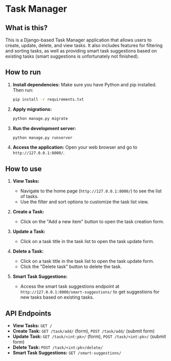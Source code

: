 # Task Manager

## What is this?

This is a Django-based Task Manager application that allows users to create, update, delete, and view tasks. It also includes features for filtering and sorting tasks, as well as providing smart task suggestions based on existing tasks (smart suggestions is unfortunately not finished).

## How to run
1. **Install dependencies:**
    Make sure you have Python and pip installed. Then run:
    ```sh
    pip install -r requirements.txt
    ```

2. **Apply migrations:**
    ```sh
    python manage.py migrate
    ```

3. **Run the development server:**
    ```sh
    python manage.py runserver
    ```

4. **Access the application:**
    Open your web browser and go to `http://127.0.0.1:8000/`.

## How to use

1. **View Tasks:**
    - Navigate to the home page (`http://127.0.0.1:8000/`) to see the list of tasks.
    - Use the filter and sort options to customize the task list view.

2. **Create a Task:**
    - Click on the "Add a new item" button to open the task creation form.

3. **Update a Task:**
    - Click on a task title in the task list to open the task update form.

4. **Delete a Task:**
    - Click on a task title in the task list to open the task update form.
    - Click the "Delete task" button to delete the task.

5. **Smart Task Suggestions:**
    - Access the smart task suggestions endpoint at `http://127.0.0.1:8000/smart-suggestions/` to get suggestions for new tasks based on existing tasks.

## API Endpoints

- **View Tasks:** `GET /`
- **Create Task:** `GET /task/add/` (form), `POST /task/add/` (submit form)
- **Update Task:** `GET /task/<int:pk>/` (form), `POST /task/<int:pk>/` (submit form)
- **Delete Task:** `POST /task/<int:pk>/delete/`
- **Smart Task Suggestions:** `GET /smart-suggestions/`